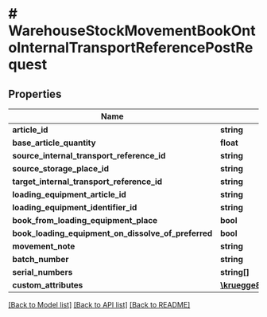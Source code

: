 # # WarehouseStockMovementBookOntoInternalTransportReferencePostRequest

## Properties

Name | Type | Description | Notes
------------ | ------------- | ------------- | -------------
**article_id** | **string** |  |
**base_article_quantity** | **float** |  |
**source_internal_transport_reference_id** | **string** |  | [optional]
**source_storage_place_id** | **string** |  | [optional]
**target_internal_transport_reference_id** | **string** |  | [optional]
**loading_equipment_article_id** | **string** |  | [optional]
**loading_equipment_identifier_id** | **string** |  | [optional]
**book_from_loading_equipment_place** | **bool** |  | [optional]
**book_loading_equipment_on_dissolve_of_preferred** | **bool** |  | [optional]
**movement_note** | **string** |  | [optional]
**batch_number** | **string** |  | [optional]
**serial_numbers** | **string[]** |  | [optional]
**custom_attributes** | [**\kruegge82\weclapp\Model\CustomAttribute[]**](CustomAttribute.md) |  | [optional]

[[Back to Model list]](../../README.md#models) [[Back to API list]](../../README.md#endpoints) [[Back to README]](../../README.md)
